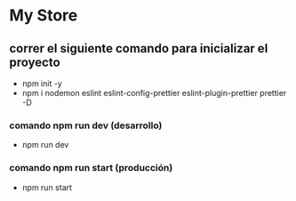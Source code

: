 # My Store
## correr el siguiente comando para inicializar el proyecto
- npm init -y
- npm i nodemon eslint eslint-config-prettier eslint-plugin-prettier prettier -D

### comando npm run dev (desarrollo)
- npm run dev

### comando npm run start (producción)
- npm run start
